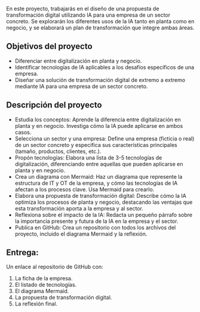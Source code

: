 En este proyecto, trabajarás en el diseño de una propuesta de transformación digital utilizando IA para una empresa de un sector concreto. 
Se explorarán los diferentes usos de la IA tanto en planta como en negocio, y se elaborará un plan de transformación que integre ambas áreas.

## Objetivos del proyecto

- Diferenciar entre digitalización en planta y negocio.
- Identificar tecnologías de IA aplicables a los desafíos específicos de una empresa.
- Diseñar una solución de transformación digital de extremo a extremo mediante IA para una empresa de un sector concreto.

## Descripción del proyecto

- Estudia los conceptos: Aprende la diferencia entre digitalización en planta y en negocio. Investiga cómo la IA puede aplicarse en ambos casos.
- Selecciona un sector y una empresa: Define una empresa (ficticia o real) de un sector concreto y especifica sus características principales (tamaño, productos, clientes, etc.).
- Propón tecnologías: Elabora una lista de 3-5 tecnologías de digitalización, diferenciando entre aquellas que pueden aplicarse en planta y en negocio.
- Crea un diagrama con Mermaid: Haz un diagrama que represente la estructura de IT y OT de la empresa, y cómo las tecnologías de IA afectan a los procesos clave. Usa Mermaid para crearlo.
- Elabora una propuesta de transformación digital: Describe cómo la IA optimiza los procesos de planta y negocio, destacando las ventajas que esta transformación aporta a la empresa y al sector.
- Reflexiona sobre el impacto de la IA: Redacta un pequeño párrafo sobre la importancia presente y futura de la IA en la empresa y el sector.
- Publica en GitHub: Crea un repositorio con todos los archivos del proyecto, incluido el diagrama Mermaid y la reflexión.

## Entrega:

Un enlace al repositorio de GitHub con:
1. La ficha de la empresa.
2. El listado de tecnologías.
3. El diagrama Mermaid.
4. La propuesta de transformación digital.
5. La reflexión final.
